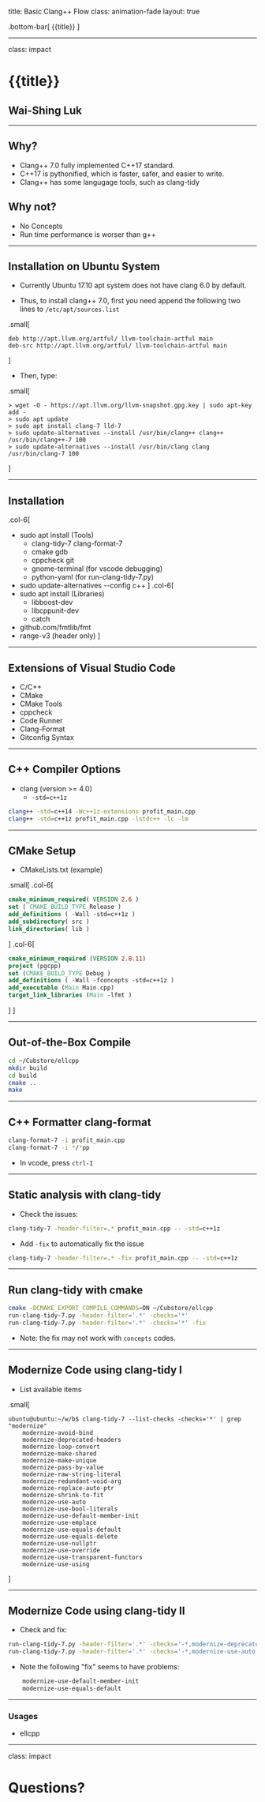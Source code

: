 title: Basic Clang++ Flow
class: animation-fade
layout: true

<!-- This slide will serve as the base layout for all your slides -->
.bottom-bar[
  {{title}}
]

---

class: impact

# {{title}}
## Wai-Shing Luk

---

## Why?

- Clang++ 7.0 fully implemented C++17 standard.
- C++17 is pythonified, which is faster, safer, and easier to write.
- Clang++ has some langugage tools, such as clang-tidy

## Why not?

- No Concepts
- Run time performance is worser than g++

---

## Installation on Ubuntu System

- Currently Ubuntu 17.10 apt system does not have clang 6.0 by default.

- Thus, to install clang++ 7.0, first you need append the following two lines to `/etc/apt/sources.list`

.small[
```
deb http://apt.llvm.org/artful/ llvm-toolchain-artful main
deb-src http://apt.llvm.org/artful/ llvm-toolchain-artful main
```
]

- Then, type:

.small[
```terminal
> wget -O - https://apt.llvm.org/llvm-snapshot.gpg.key | sudo apt-key add -
> sudo apt update
> sudo apt install clang-7 lld-7
> sudo update-alternatives --install /usr/bin/clang++ clang++ /usr/bin/clang++-7 100
> sudo update-alternatives --install /usr/bin/clang clang /usr/bin/clang-7 100
```
]

---

## Installation

.col-6[
- sudo apt install (Tools)
    - clang-tidy-7 clang-format-7
    - cmake gdb
    - cppcheck git
    - gnome-terminal (for vscode debugging)
    - python-yaml (for run-clang-tidy-7.py) 
- sudo update-alternatives --config c++
]
.col-6[
- sudo apt install (Libraries)
    - libboost-dev
    - libcppunit-dev
    - catch
- github.com/fmtlib/fmt
- range-v3 (header only)
]

---

## Extensions of Visual Studio Code

- C/C++
- CMake
- CMake Tools
- cppcheck
- Code Runner
- Clang-Format
- Gitconfig Syntax

---

## C++ Compiler Options

- clang (version >= 4.0)
  - `-std=c++1z`

```bash
clang++ -std=c++14 -Wc++1z-extensions profit_main.cpp
clang++ -std=c++1z profit_main.cpp -lstdc++ -lc -lm
```

---

## CMake Setup

- CMakeLists.txt (example)

.small[
.col-6[
```cmake
cmake_minimum_required( VERSION 2.6 )
set ( CMAKE_BUILD_TYPE Release )
add_definitions ( -Wall -std=c++1z )
add_subdirectory( src )
link_directories( lib )
```
]
.col-6[
```cmake
cmake_minimum_required (VERSION 2.8.11)
project (pgcpp)
set (CMAKE_BUILD_TYPE Debug )
add_definitions ( -Wall -fconcepts -std=c++1z )
add_executable (Main Main.cpp)
target_link_libraries (Main -lfmt )
```
]
]

---

## Out-of-the-Box Compile

```bash
cd ~/Cubstore/ellcpp
mkdir build
cd build
cmake ..
make
```

---

## C++ Formatter clang-format

```bash
clang-format-7 -i profit_main.cpp
clang-format-7 -i */*pp
```

- In vcode, press `ctrl-I`

---

## Static analysis with clang-tidy

- Check the issues:

```bash
clang-tidy-7 -header-filter=.* profit_main.cpp -- -std=c++1z
```

- Add `-fix` to automatically fix the issue

```bash
clang-tidy-7 -header-filter=.* -fix profit_main.cpp -- -std=c++1z
```

---

## Run clang-tidy with cmake

```bash
cmake -DCMAKE_EXPORT_COMPILE_COMMANDS=ON ~/Cubstore/ellcpp
run-clang-tidy-7.py -header-filter='.*' -checks='*'
run-clang-tidy-7.py -header-filter='.*' -checks='*' -fix
```

- Note: the fix may not work with `concepts` codes.

---

## Modernize Code using clang-tidy I

- List available items

.small[
```terminal
ubuntu@ubuntu:~/w/b$ clang-tidy-7 --list-checks -checks='*' | grep "modernize"
    modernize-avoid-bind
    modernize-deprecated-headers
    modernize-loop-convert
    modernize-make-shared
    modernize-make-unique
    modernize-pass-by-value
    modernize-raw-string-literal
    modernize-redundant-void-arg
    modernize-replace-auto-ptr
    modernize-shrink-to-fit
    modernize-use-auto
    modernize-use-bool-literals
    modernize-use-default-member-init
    modernize-use-emplace
    modernize-use-equals-default
    modernize-use-equals-delete
    modernize-use-nullptr
    modernize-use-override
    modernize-use-transparent-functors
    modernize-use-using
```
]

---

## Modernize Code using clang-tidy II

- Check and fix:

```bash
run-clang-tidy-7.py -header-filter='.*' -checks='-*,modernize-deprecated-headers'
run-clang-tidy-7.py -header-filter='.*' -checks='-*,modernize-use-auto' -fix
```

- Note the following "fix" seems to have problems:

```bash
    modernize-use-default-member-init
    modernize-use-equals-default
```

---

### Usages

- ellcpp

---

class: impact

Questions?
==========
